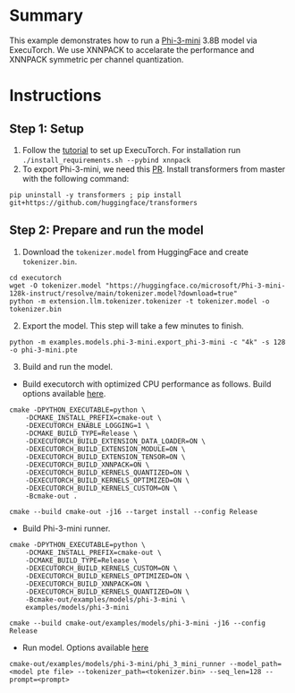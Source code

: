 # Summary
This example demonstrates how to run a [Phi-3-mini](https://huggingface.co/microsoft/Phi-3-mini-128k-instruct) 3.8B model via ExecuTorch. We use XNNPACK to accelarate the performance and XNNPACK symmetric per channel quantization.

# Instructions
## Step 1: Setup
1. Follow the [tutorial](https://pytorch.org/executorch/main/getting-started-setup) to set up ExecuTorch. For installation run `./install_requirements.sh --pybind xnnpack`
2. To export Phi-3-mini, we need this [PR](https://github.com/huggingface/transformers/pull/32339). Install transformers from master with the following command:
```
pip uninstall -y transformers ; pip install git+https://github.com/huggingface/transformers
```
## Step 2: Prepare and run the model
1. Download the `tokenizer.model` from HuggingFace and create `tokenizer.bin`.
```
cd executorch
wget -O tokenizer.model "https://huggingface.co/microsoft/Phi-3-mini-128k-instruct/resolve/main/tokenizer.model?download=true"
python -m extension.llm.tokenizer.tokenizer -t tokenizer.model -o tokenizer.bin
```
2. Export the model. This step will take a few minutes to finish.
```
python -m examples.models.phi-3-mini.export_phi-3-mini -c "4k" -s 128 -o phi-3-mini.pte
```
3. Build and run the model.
- Build executorch with optimized CPU performance as follows. Build options available [here](https://github.com/pytorch/executorch/blob/main/CMakeLists.txt#L59).
 ```
 cmake -DPYTHON_EXECUTABLE=python \
     -DCMAKE_INSTALL_PREFIX=cmake-out \
     -DEXECUTORCH_ENABLE_LOGGING=1 \
     -DCMAKE_BUILD_TYPE=Release \
     -DEXECUTORCH_BUILD_EXTENSION_DATA_LOADER=ON \
     -DEXECUTORCH_BUILD_EXTENSION_MODULE=ON \
     -DEXECUTORCH_BUILD_EXTENSION_TENSOR=ON \
     -DEXECUTORCH_BUILD_XNNPACK=ON \
     -DEXECUTORCH_BUILD_KERNELS_QUANTIZED=ON \
     -DEXECUTORCH_BUILD_KERNELS_OPTIMIZED=ON \
     -DEXECUTORCH_BUILD_KERNELS_CUSTOM=ON \
     -Bcmake-out .

 cmake --build cmake-out -j16 --target install --config Release
 ```
- Build Phi-3-mini runner.
```
cmake -DPYTHON_EXECUTABLE=python \
    -DCMAKE_INSTALL_PREFIX=cmake-out \
    -DCMAKE_BUILD_TYPE=Release \
    -DEXECUTORCH_BUILD_KERNELS_CUSTOM=ON \
    -DEXECUTORCH_BUILD_KERNELS_OPTIMIZED=ON \
    -DEXECUTORCH_BUILD_XNNPACK=ON \
    -DEXECUTORCH_BUILD_KERNELS_QUANTIZED=ON \
    -Bcmake-out/examples/models/phi-3-mini \
    examples/models/phi-3-mini

cmake --build cmake-out/examples/models/phi-3-mini -j16 --config Release
```
- Run model. Options available [here](https://github.com/pytorch/executorch/blob/main/examples/models/phi-3-mini/main.cpp#L13-L30)
```
cmake-out/examples/models/phi-3-mini/phi_3_mini_runner --model_path=<model pte file> --tokenizer_path=<tokenizer.bin> --seq_len=128 --prompt=<prompt>
```
